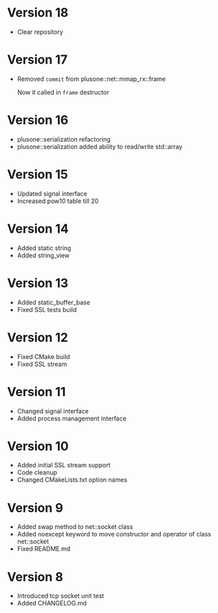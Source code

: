 # Version 18

* Clear repository

# Version 17

* Removed `commit` from plusone::net::mmap_rx::frame

    Now it called in `frame` destructor

# Version 16

* plusone::serialization refactoring
* plusone::serialization added ability to read/write std::array

# Version 15

* Updated signal interface
* Increased pow10 table till 20

# Version 14

* Added static string
* Added string_view

# Version 13

* Added static_buffer_base
* Fixed SSL tests build

# Version 12

* Fixed CMake build
* Fixed SSL stream

# Version 11

* Changed signal interface
* Added process management interface

# Version 10

* Added initial SSL stream support
* Code cleanup
* Changed CMakeLists.txt option names

# Version 9

* Added swap method to net::socket class
* Added noexcept keyword to move constructor and operator of class net::socket
* Fixed README.md

# Version 8

* Introduced tcp socket unit test
* Added CHANGELOG.md
